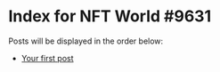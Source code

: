 # Index for NFT World #9631
Posts will be displayed in the order below:

- [Your first post](./001-first.md)

